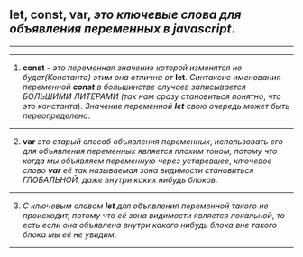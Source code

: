 ## let, const, var, _это ключевые слова для объявления переменных в javascript_.
*******************************************************************************************************
*******************************************************************************************************
1. **const** - _это переменная значение которой изменятся не будет(Константа) этим она отлична от_ **let**.
 _Синтаксис именования переменной **const** в большинстве случаев записывается БОЛЬШИМИ ЛИТЕРАМИ (так нам сразу становиться понятно_, _что это константа_).
_Значение переменной **let** свою очередь может быть переопределено_.

*******************************************************************************************************

2. **var** _это старый способ объявления переменных_,
_использовать его для объявления переменных является плохим тоном, потому что когда мы объявляем переменную через устаревшее_,
_ключевое слово **var** её так называемая зона видимости становиться ГЛОБАЛЬНОЙ, даже внутри каких нибудь блоков_.

*******************************************************************************************************

3. _С ключевым словом **let** для объявления переменной такого не происходит, потому что её зона видимости является локальной_,
_то есть если она объявлена внутри какого нибудь блока вне такого блока мы её не увидим_.

*******************************************************************************************************

